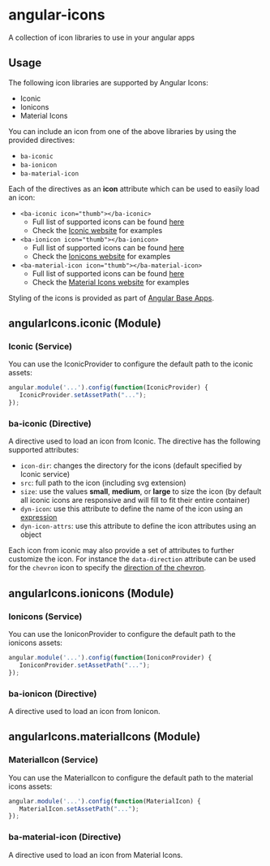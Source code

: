 # angular-icons
A collection of icon libraries to use in your angular apps

## Usage
The following icon libraries are supported by Angular Icons:
- Iconic
- Ionicons
- Material Icons

You can include an icon from one of the above libraries by using the provided directives:
- `ba-iconic`
- `ba-ionicon`
- `ba-material-icon`

Each of the directives as an **icon** attribute which can be used to easily load an icon:
- `<ba-iconic icon="thumb"></ba-iconic>`
  - Full list of supported icons can be found [here](https://github.com/base-apps/angular-icons/tree/master/dist/icons/iconic)
  - Check the [Iconic website](https://useiconic.com/icons) for examples
- `<ba-ionicon icon="thumb"></ba-ionicon>`
  - Full list of supported icons can be found [here](https://github.com/base-apps/angular-icons/tree/master/dist/icons/ionicons)
  - Check the [Ionicons website](http://ionicons.com/) for examples
- `<ba-material-icon icon="thumb"></ba-material-icon>`
  - Full list of supported icons can be found [here](https://github.com/base-apps/angular-icons/tree/master/dist/icons/material-icons)
  - Check the [Material Icons website](https://design.google.com/icons/) for examples

Styling of the icons is provided as part of [Angular Base Apps](https://base-apps.github.io/angular-base-apps/#!/icon).

## angularIcons.iconic (Module)

### Iconic (Service)

You can use the IconicProvider to configure the default path to the iconic assets:
```javascript
angular.module('...').config(function(IconicProvider) {
   IconicProvider.setAssetPath("...");
});
```

### ba-iconic (Directive)

A directive used to load an icon from Iconic.  The directive has the following supported attributes:
- `icon-dir`: changes the directory for the icons (default specified by Iconic service)
- `src`: full path to the icon (including svg extension)
- `size`: use the values **small**, **medium**, or **large** to size the icon (by default all iconic icons are responsive and will fill to fit their entire container)
- `dyn-icon`: use this attribute to define the name of the icon using an [expression](https://docs.angularjs.org/guide/expression)
- `dyn-icon-attrs`: use this attribute to define the icon attributes using an object

Each icon from iconic may also provide a set of attributes to further customize the icon.  For instance the `data-direction` attribute can be used for the `chevron` icon to specify the [direction of the chevron](https://useiconic.com/icons/chevron).

## angularIcons.ionicons (Module)

### Ionicons (Service)

You can use the IoniconProvider to configure the default path to the ionicons assets:
```javascript
angular.module('...').config(function(IoniconProvider) {
   IoniconProvider.setAssetPath("...");
});
```

### ba-ionicon (Directive)

A directive used to load an icon from Ionicon.

## angularIcons.materialIcons (Module)

### MaterialIcon (Service)

You can use the MaterialIcon to configure the default path to the material icons assets:
```javascript
angular.module('...').config(function(MaterialIcon) {
   MaterialIcon.setAssetPath("...");
});
```

### ba-material-icon (Directive)

A directive used to load an icon from Material Icons.
